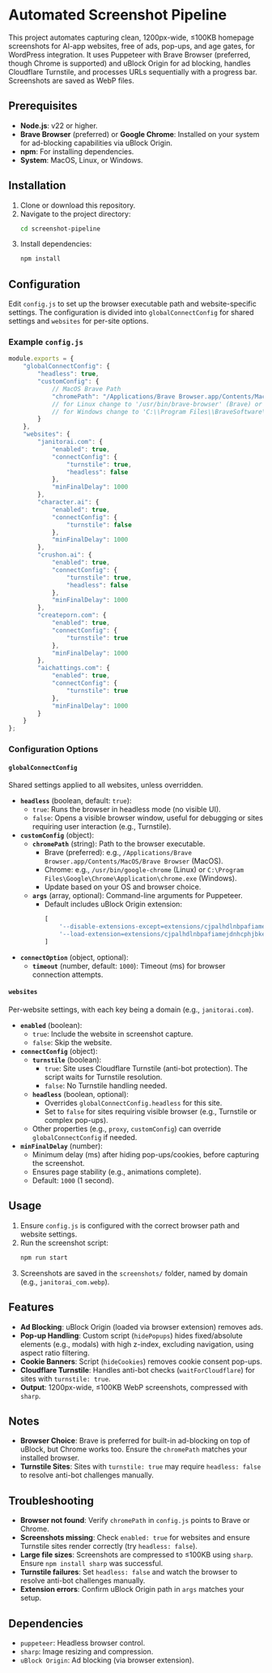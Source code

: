 # Automated Screenshot Pipeline

This project automates capturing clean, 1200px-wide, ≤100KB homepage screenshots for AI-app websites, free of ads, pop-ups, and age gates, for WordPress integration. It uses Puppeteer with Brave Browser (preferred, though Chrome is supported) and uBlock Origin for ad blocking, handles Cloudflare Turnstile, and processes URLs sequentially with a progress bar. Screenshots are saved as WebP files.

## Prerequisites

- **Node.js**: v22 or higher.
- **Brave Browser** (preferred) or **Google Chrome**: Installed on your system for ad-blocking capabilities via uBlock Origin.
- **npm**: For installing dependencies.
- **System**: MacOS, Linux, or Windows.

## Installation

1. Clone or download this repository.
2. Navigate to the project directory:
   ```bash
   cd screenshot-pipeline
   ```
3. Install dependencies:
   ```bash
   npm install
   ```

## Configuration

Edit `config.js` to set up the browser executable path and website-specific settings. The configuration is divided into `globalConnectConfig` for shared settings and `websites` for per-site options.

### Example `config.js`

```javascript
module.exports = {
    "globalConnectConfig": {
        "headless": true,
        "customConfig": {
            // MacOS Brave Path
            "chromePath": "/Applications/Brave Browser.app/Contents/MacOS/Brave Browser",
            // for Linux change to '/usr/bin/brave-browser' (Brave) or '/usr/bin/google-chrome' (Chrome)
            // for Windows change to 'C:\\Program Files\\BraveSoftware\\Brave-Browser\\Application\\brave.exe' (Brave) or 'C:\\Program Files\\Google\\Chrome\\Application\\chrome.exe' (Chrome)
        }
    },
    "websites": {
        "janitorai.com": {
            "enabled": true,
            "connectConfig": {
                "turnstile": true,
                "headless": false
            },
            "minFinalDelay": 1000
        },
        "character.ai": {
            "enabled": true,
            "connectConfig": {
                "turnstile": false
            },
            "minFinalDelay": 1000
        },
        "crushon.ai": {
            "enabled": true,
            "connectConfig": {
                "turnstile": true,
                "headless": false
            },
            "minFinalDelay": 1000
        },
        "createporn.com": {
            "enabled": true,
            "connectConfig": {
                "turnstile": true
            },
            "minFinalDelay": 1000
        },
        "aichattings.com": {
            "enabled": true,
            "connectConfig": {
                "turnstile": true
            },
            "minFinalDelay": 1000
        }
    }
};
```

### Configuration Options

#### `globalConnectConfig`
Shared settings applied to all websites, unless overridden.

- **`headless`** (boolean, default: `true`):
  - `true`: Runs the browser in headless mode (no visible UI).
  - `false`: Opens a visible browser window, useful for debugging or sites requiring user interaction (e.g., Turnstile).
- **`customConfig`** (object):
  - **`chromePath`** (string): Path to the browser executable.
    - Brave (preferred): e.g., `/Applications/Brave Browser.app/Contents/MacOS/Brave Browser` (MacOS).
    - Chrome: e.g., `/usr/bin/google-chrome` (Linux) or `C:\Program Files\Google\Chrome\Application\chrome.exe` (Windows).
    - Update based on your OS and browser choice.
  - **`args`** (array, optional): Command-line arguments for Puppeteer.
    - Default includes uBlock Origin extension:
      ```javascript
      [
          '--disable-extensions-except=extensions/cjpalhdlnbpafiamejdnhcphjbkeiagm/1.63.2_0',
          '--load-extension=extensions/cjpalhdlnbpafiamejdnhcphjbkeiagm/1.63.2_0'
      ]
      ```
- **`connectOption`** (object, optional):
  - **`timeout`** (number, default: `1000`): Timeout (ms) for browser connection attempts.

#### `websites`
Per-website settings, with each key being a domain (e.g., `janitorai.com`).

- **`enabled`** (boolean):
  - `true`: Include the website in screenshot capture.
  - `false`: Skip the website.
- **`connectConfig`** (object):
  - **`turnstile`** (boolean):
    - `true`: Site uses Cloudflare Turnstile (anti-bot protection). The script waits for Turnstile resolution.
    - `false`: No Turnstile handling needed.
  - **`headless`** (boolean, optional):
    - Overrides `globalConnectConfig.headless` for this site.
    - Set to `false` for sites requiring visible browser (e.g., Turnstile or complex pop-ups).
  - Other properties (e.g., `proxy`, `customConfig`) can override `globalConnectConfig` if needed.
- **`minFinalDelay`** (number):
  - Minimum delay (ms) after hiding pop-ups/cookies, before capturing the screenshot.
  - Ensures page stability (e.g., animations complete).
  - Default: `1000` (1 second).

## Usage

1. Ensure `config.js` is configured with the correct browser path and website settings.
2. Run the screenshot script:
   ```bash
   npm run start
   ```
3. Screenshots are saved in the `screenshots/` folder, named by domain (e.g., `janitorai_com.webp`).

## Features

- **Ad Blocking**: uBlock Origin (loaded via browser extension) removes ads.
- **Pop-up Handling**: Custom script (`hidePopups`) hides fixed/absolute elements (e.g., modals) with high z-index, excluding navigation, using aspect ratio filtering.
- **Cookie Banners**: Script (`hideCookies`) removes cookie consent pop-ups.
- **Cloudflare Turnstile**: Handles anti-bot checks (`waitForCloudflare`) for sites with `turnstile: true`.
- **Output**: 1200px-wide, ≤100KB WebP screenshots, compressed with `sharp`.

## Notes

- **Browser Choice**: Brave is preferred for built-in ad-blocking on top of uBlock, but Chrome works too. Ensure the `chromePath` matches your installed browser.
- **Turnstile Sites**: Sites with `turnstile: true` may require `headless: false` to resolve anti-bot challenges manually.

## Troubleshooting

- **Browser not found**: Verify `chromePath` in `config.js` points to Brave or Chrome.
- **Screenshots missing**: Check `enabled: true` for websites and ensure Turnstile sites render correctly (try `headless: false`).
- **Large file sizes**: Screenshots are compressed to ≤100KB using `sharp`. Ensure `npm install sharp` was successful.
- **Turnstile failures**: Set `headless: false` and watch the browser to resolve anti-bot challenges manually.
- **Extension errors**: Confirm uBlock Origin path in `args` matches your setup.

## Dependencies

- `puppeteer`: Headless browser control.
- `sharp`: Image resizing and compression.
- `uBlock Origin`: Ad blocking (via browser extension).
